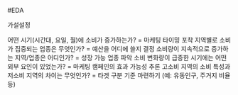 #EDA

가설설정

어떤 시기(시간대, 요일, 월)에 소비가 증가하는가? = 마케팅 타이밍 포착
지역별로 소비가 집중되는 업종은 무엇인가? = 예산을 어디에 쓸지 결정
소비량이 지속적으로 증가하는 지역/업종은 어디인가? = 성장 가능 업종 파악
소비 변화량이 급증한 시기에는 어떤 외부 요인이 있었는가? = 마케팅 캠페인의 효과 가능성 추론
고소비 지역의 소비 특성과 저소비 지역의 차이는 무엇인가? = 타겟 구분 기준 마련하기 (예: 유동인구, 주거지 비율 등)
